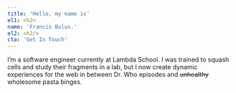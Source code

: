 ```yaml
---
title: 'Hello, my name is'
el1: <h2>
name: 'Francis Bulus.'
el2: <h2/>
cta: 'Get In Touch'
---
```


I’m a software engineer currently at Lambda School. I was trained to squash cells and study their fragments in a lab, but I now create dynamic experiences for the web in between Dr. Who episodes and ~~unhealthy~~ wholesome pasta binges.
